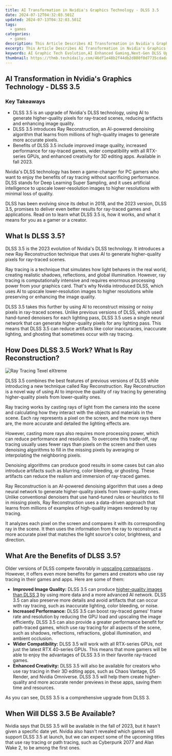 ```yaml
---
title: AI Transformation in Nvidia's Graphics Technology - DLSS 3.5
date: 2024-07-12T04:32:03.501Z
updated: 2024-07-13T04:32:03.501Z
tags:
  - games
categories:
  - games
description: This Article Describes AI Transformation in Nvidia's Graphics Technology - DLSS 3.5
excerpt: This Article Describes AI Transformation in Nvidia's Graphics Technology - DLSS 3.5
keywords: AI Graphic Tech Evolution,AI Enhanced Gaming,Next-Gen DLSS Upgrade,Nvidia's Deep Learning,Graphics Tech Transform,DLSS 3.5 Release,Artificial Improvements
thumbnail: https://thmb.techidaily.com/46df1e48b2f44db2d880f0d7735cdada8076c6dcb75637faff2a09a30c684309.jpg
---
```


## AI Transformation in Nvidia's Graphics Technology - DLSS 3.5

### Key Takeaways

* DLSS 3.5 is an upgrade of Nvidia's DLSS technology, using AI to generate higher-quality pixels for ray-traced scenes, reducing artifacts and enhancing image quality.
* DLSS 3.5 introduces Ray Reconstruction, an AI-powered denoising algorithm that learns from millions of high-quality images to generate more accurate pixels.
* Benefits of DLSS 3.5 include improved image quality, increased performance for ray-traced games, wider compatibility with all RTX-series GPUs, and enhanced creativity for 3D editing apps. Available in fall 2023.

 Nvidia's DLSS technology has been a game-changer for PC gamers who want to enjoy the benefits of ray tracing without sacrificing performance. DLSS stands for Deep Learning Super Sampling, and it uses artificial intelligence to upscale lower-resolution images to higher resolutions with minimal loss of quality.

 DLSS has been evolving since its debut in 2018, and the 2023 version, DLSS 3.5, promises to deliver even better results for ray-traced games and applications. Read on to learn what DLSS 3.5 is, how it works, and what it means for you as a gamer or a creator.

## What Is DLSS 3.5?

 DLSS 3.5 is the 2023 evolution of Nvidia's DLSS technology. It introduces a new Ray Reconstruction technique that uses AI to generate higher-quality pixels for ray-traced scenes.

 Ray tracing is a technique that simulates how light behaves in the real world, creating realistic shadows, reflections, and global illumination. However, ray tracing is computationally intensive and requires enormous processing power from your graphics card. That's why Nvidia introduced DLSS, which uses AI to upscale lower-resolution images to higher resolutions while preserving or enhancing the image quality.

 DLSS 3.5 takes this further by using AI to reconstruct missing or noisy pixels in ray-traced scenes. Unlike previous versions of DLSS, which used hand-tuned denoisers for each lighting pass, DLSS 3.5 uses a single neural network that can generate higher-quality pixels for any lighting pass. This means that DLSS 3.5 can reduce artifacts like color inaccuracies, inaccurate lighting, and ghosting that sometimes occur with ray tracing.

## How Does DLSS 3.5 Work? What Is Ray Reconstruction?

![Ray Tracing Texel eXtreme](https://static1.makeuseofimages.com/wordpress/wp-content/uploads/2023/08/ray-tracing-texel-extreme.jpg)

 DLSS 3.5 combines the best features of previous versions of DLSS while introducing a new technique called Ray Reconstruction. Ray Reconstruction is a novel way of using AI to improve the quality of ray tracing by generating higher-quality pixels from lower-quality ones.

 Ray tracing works by casting rays of light from the camera into the scene and calculating how they interact with the objects and materials in the scene. Each ray represents a pixel on the screen, and the more rays there are, the more accurate and detailed the lighting effects are.

 However, casting more rays also requires more processing power, which can reduce performance and resolution. To overcome this trade-off, ray tracing usually uses fewer rays than pixels on the screen and then uses denoising algorithms to fill in the missing pixels by averaging or interpolating the neighboring pixels.

 Denoising algorithms can produce good results in some cases but can also introduce artifacts such as blurring, color bleeding, or ghosting. These artifacts can reduce the realism and immersion of ray-traced games.

 Ray Reconstruction is an AI-powered denoising algorithm that uses a deep neural network to generate higher-quality pixels from lower-quality ones. Unlike conventional denoisers that use hand-tuned rules or heuristics to fill in missing pixels, Ray Reconstruction uses a data-driven approach that learns from millions of examples of high-quality images rendered by ray tracing.

 It analyzes each pixel on the screen and compares it with its corresponding ray in the scene. It then uses the information from the ray to reconstruct a more accurate pixel that matches the light source's color, brightness, and direction.

## What Are the Benefits of DLSS 3.5?

 Older versions of DLSS compete favorably in [upscaling comparisons](https://www.makeuseof.com/intel-xess-vs-nvidia-dlss/) . However, it offers even more benefits for gamers and creators who use ray tracing in their games and apps. Here are some of them:

* **Improved Image Quality:** DLSS 3.5 can produce [higher-quality images than DLSS 3](http://www.makeuseof.com/what-is-dlss-3-can-you-use-on-existing-hardware/) by using more data and a more advanced AI network. DLSS 3.5 can also preserve more details and avoid artifacts that can occur with ray tracing, such as inaccurate lighting, color bleeding, or noise.
* **Increased Performance:** DLSS 3.5 can boost ray-traced games' frame rate and resolution by reducing the GPU load and upscaling the image efficiently. DLSS 3.5 can also provide a greater performance benefit for path-traced games, which use ray tracing for all aspects of the scene, such as shadows, reflections, refractions, global illumination, and ambient occlusion.
* **Wider Compatibility:** DLSS 3.5 will work with all RTX-series GPUs, not just the latest RTX 40-series GPUs. This means that more gamers will be able to enjoy the advantages of DLSS 3.5 in their favorite ray-traced games.
* **Enhanced Creativity:** DLSS 3.5 will also be available for creators who use ray tracing in their 3D editing apps, such as Chaos Vantage, D5 Render, and Nvidia Omniverse. DLSS 3.5 will help them create higher-quality and more accurate render previews in these apps, saving them time and resources.

As you can see, DLSS 3.5 is a comprehensive upgrade from DLSS 3.

## When Will DLSS 3.5 Be Available?

 Nvidia says that DLSS 3.5 will be available in the fall of 2023, but it hasn't given a specific date yet. Nvidia also hasn't revealed which games will support DLSS 3.5 at launch, but we can expect some of the upcoming titles that use ray tracing or path tracing, such as Cyberpunk 2077 and Alan Wake 2, to be among the first ones.


<ins class="adsbygoogle"
     style="display:block"
     data-ad-format="autorelaxed"
     data-ad-client="ca-pub-7571918770474297"
     data-ad-slot="1223367746"></ins>



<ins class="adsbygoogle"
     style="display:block"
     data-ad-client="ca-pub-7571918770474297"
     data-ad-slot="8358498916"
     data-ad-format="auto"
     data-full-width-responsive="true"></ins>


